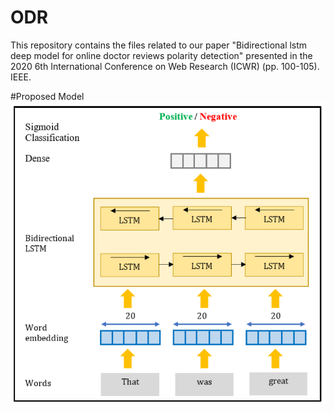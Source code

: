 # ODR
This repository contains the files related to our paper "Bidirectional lstm deep model for online doctor reviews polarity detection" presented in 
the 2020 6th International Conference on Web Research (ICWR) (pp. 100-105). IEEE.

#Proposed Model
![Proposed model](https://github.com/mebasiri/ODR/blob/Pics/Proposed.PNG?raw=true)
